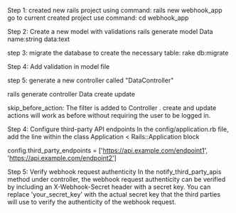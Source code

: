 
Step 1: created new rails project using command:    rails new webhook_app
go to current created project use command:        cd webhook_app


Step 2: Create a new model with validations
rails generate model Data name:string data:text


step 3: migrate the database to create the necessary table:  rake db:migrate

Step 4:  Add validation in model file

step 5:  generate a new controller called "DataController"

rails generate controller Data create update


skip_before_action:    The filter is added to Controller . create and update actions will work as before without requiring the user to be logged in. 

Step 4: Configure third-party API endpoints
In the config/application.rb file, add the line within the class Application < Rails::Application block

config.third_party_endpoints = ['https://api.example.com/endpoint1', 'https://api.example.com/endpoint2']


Step 5: Verify webhook request authenticity
In the notify_third_party_apis method under controller, the webhook request authenticity can be verified by including an X-Webhook-Secret header with a secret key. You can replace 'your_secret_key' with the actual secret key that the third parties will use to verify the authenticity of the webhook request.




